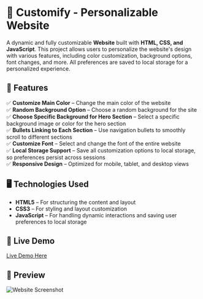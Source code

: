 # 🎨 **Customify - Personalizable Website**  

A dynamic and fully customizable **Website** built with **HTML, CSS, and JavaScript**. This project allows users to personalize the website's design with various features, including color customization, background options, font changes, and more. All preferences are saved to local storage for a personalized experience.  

## 🎨 Features  

✅ **Customize Main Color** – Change the main color of the website  
✅ **Random Background Option** – Choose a random background for the site  
✅ **Choose Specific Background for Hero Section** – Select a specific background image or color for the hero section  
✅ **Bullets Linking to Each Section** – Use navigation bullets to smoothly scroll to different sections  
✅ **Customize Font** – Select and change the font of the entire website  
✅ **Local Storage Support** – Save all customization options to local storage, so preferences persist across sessions  
✅ **Responsive Design** – Optimized for mobile, tablet, and desktop views  

## 🖥️ Technologies Used  

- **HTML5** – For structuring the content and layout  
- **CSS3** – For styling and layout customization  
- **JavaScript** – For handling dynamic interactions and saving user preferences to local storage  

## 🚀 Live Demo  

[Live Demo Here](https://ahmedragab15.github.io/Customify-Personalizable-Website)  

## 📸 Preview  

![Website Screenshot](/imgs/preview.gif)  